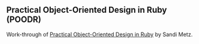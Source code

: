 ## Practical Object-Oriented Design in Ruby (POODR)
Work-through of [Practical Object-Oriented Design in Ruby](poodr.com) by Sandi Metz.
